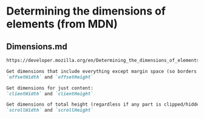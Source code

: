 # Determining the dimensions of elements (from MDN)

## Dimensions.md

```markdown
https://developer.mozilla.org/en/Determining_the_dimensions_of_elements

Get dimensions that include everything except margin space (so borders + padding):
`offsetWidth` and `offsetHeight`

Get dimensions for just content:
`clientWidth` and `clientHeight`

Get dimensions of total height (regardless if any part is clipped/hidden):
`scrollWidth` and `scrollHeight`
```

